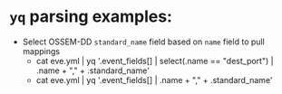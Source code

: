 # `yq` parsing examples:
- Select OSSEM-DD `standard_name` field based on `name` field to pull mappings
	- cat eve.yml | yq '.event_fields[] | select(.name == "dest_port") | .name + "," + .standard_name'
	- cat eve.yml | yq '.event_fields[] | .name + "," + .standard_name'


